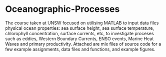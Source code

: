 # Oceanographic-Processes

The course taken at UNSW focused on utilising MATLAB to input data files physical ocean properties: sea surface height, sea surface temperature, chlorophyll concentration, surface currents, etc, to investigate proceses such as eddies, Western Boundary Currents, ENSO events, Marine Heat Waves and primary productivity. Attached are mlx files of source code for a few example assignments, data files and functions, and example figures.    
